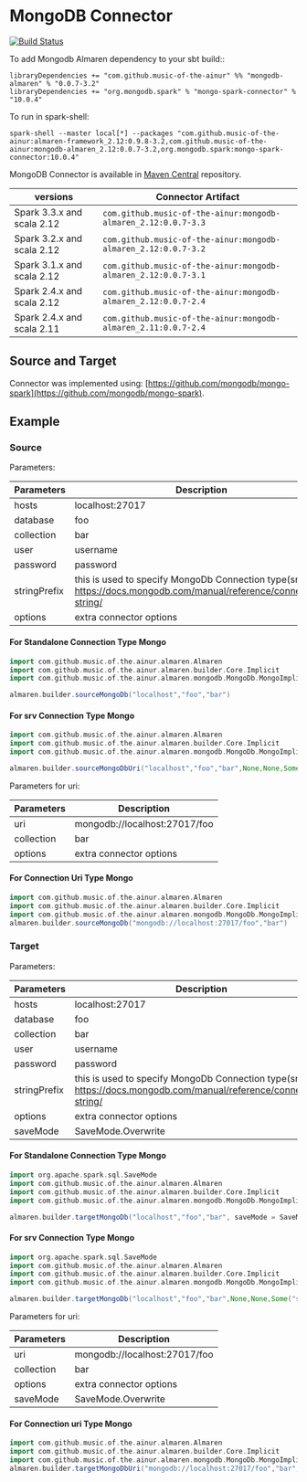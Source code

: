 # MongoDB Connector

[![Build Status](https://github.com/music-of-the-ainur/mongodb.almaren/actions/workflows/mongodb-almaren-githubactions.yml/badge.svg)](https://github.com/music-of-the-ainur/mongodb.almaren/actions/workflows/mongodb-almaren-githubactions.yml)

To add Mongodb Almaren dependency to your sbt build::
```
libraryDependencies += "com.github.music-of-the-ainur" %% "mongodb-almaren" % "0.0.7-3.2"
libraryDependencies += "org.mongodb.spark" % "mongo-spark-connector" % "10.0.4"
```

To run in spark-shell:
```
spark-shell --master local[*] --packages "com.github.music-of-the-ainur:almaren-framework_2.12:0.9.8-3.2,com.github.music-of-the-ainur:mongodb-almaren_2.12:0.0.7-3.2,org.mongodb.spark:mongo-spark-connector:10.0.4"
```

MongoDB Connector is available in
[Maven Central](https://mvnrepository.com/artifact/com.github.music-of-the-ainur)
repository. 

| versions                   | Connector Artifact                                             |
|----------------------------|----------------------------------------------------------------|
| Spark 3.3.x and scala 2.12 | `com.github.music-of-the-ainur:mongodb-almaren_2.12:0.0.7-3.3` |
| Spark 3.2.x and scala 2.12 | `com.github.music-of-the-ainur:mongodb-almaren_2.12:0.0.7-3.2` |
| Spark 3.1.x and scala 2.12 | `com.github.music-of-the-ainur:mongodb-almaren_2.12:0.0.7-3.1` |
| Spark 2.4.x and scala 2.12 | `com.github.music-of-the-ainur:mongodb-almaren_2.12:0.0.7-2.4` |
| Spark 2.4.x and scala 2.11 | `com.github.music-of-the-ainur:mongodb-almaren_2.11:0.0.7-2.4` |

## Source and Target

Connector was implemented using: [https://github.com/mongodb/mongo-spark](https://github.com/mongodb/mongo-spark).

## Example

### Source

Parameters:

| Parameters | Description             |
|------------|-------------------------|
| hosts      | localhost:27017         |
| database   | foo                     |
| collection | bar                     |
| user       | username                |
| password   | password                |
|stringPrefix| this is used to specify MongoDb Connection type(srv) https://docs.mongodb.com/manual/reference/connection-string/|
| options    | extra connector options |

#### For Standalone Connection Type Mongo

```scala
import com.github.music.of.the.ainur.almaren.Almaren
import com.github.music.of.the.ainur.almaren.builder.Core.Implicit
import com.github.music.of.the.ainur.almaren.mongodb.MongoDb.MongoImplicit

almaren.builder.sourceMongoDb("localhost","foo","bar")
```

#### For srv Connection Type Mongo

```scala
import com.github.music.of.the.ainur.almaren.Almaren
import com.github.music.of.the.ainur.almaren.builder.Core.Implicit
import com.github.music.of.the.ainur.almaren.mongodb.MongoDb.MongoImplicit

almaren.builder.sourceMongoDbUri("localhost","foo","bar",None,None,Some("srv"))
```

Parameters for uri:

| Parameters | Description                                                                                                       |
|------------|-------------------------------------------------------------------------------------------------------------------|
| uri        | mongodb://localhost:27017/foo                                                                                     |
| collection | bar                                                                                                               |
| options    | extra connector options                                                                                           |

#### For Connection Uri Type Mongo

```scala
import com.github.music.of.the.ainur.almaren.Almaren
import com.github.music.of.the.ainur.almaren.builder.Core.Implicit
import com.github.music.of.the.ainur.almaren.mongodb.MongoDb.MongoImplicit
almaren.builder.sourceMongoDb("mongodb://localhost:27017/foo","bar")
```

### Target

Parameters:

| Parameters | Description             |
|------------|-------------------------|
| hosts      | localhost:27017         |
| database   | foo                     |
| collection | bar                     |
| user       | username                |
| password   | password                |
|stringPrefix| this is used to specify MongoDb Connection type(srv) https://docs.mongodb.com/manual/reference/connection-string/|
| options    | extra connector options |
| saveMode   | SaveMode.Overwrite      |

#### For Standalone Connection Type Mongo

```scala
import org.apache.spark.sql.SaveMode
import com.github.music.of.the.ainur.almaren.Almaren
import com.github.music.of.the.ainur.almaren.builder.Core.Implicit
import com.github.music.of.the.ainur.almaren.mongodb.MongoDb.MongoImplicit

almaren.builder.targetMongoDb("localhost","foo","bar", saveMode = SaveMode.Overwrite)
```


#### For srv Connection Type Mongo

```scala
import org.apache.spark.sql.SaveMode
import com.github.music.of.the.ainur.almaren.Almaren
import com.github.music.of.the.ainur.almaren.builder.Core.Implicit
import com.github.music.of.the.ainur.almaren.mongodb.MongoDb.MongoImplicit

almaren.builder.targetMongoDb("localhost","foo","bar",None,None,Some("srv"), saveMode = SaveMode.Overwrite)
```
Parameters for uri:

| Parameters | Description                                                                                                       |
|------------|-------------------------------------------------------------------------------------------------------------------|
| uri        | mongodb://localhost:27017/foo                                                                                     |
| collection | bar                                                                                                               |
| options    | extra connector options                                                                                           |
| saveMode   | SaveMode.Overwrite      |


#### For Connection uri Type Mongo

```scala
import com.github.music.of.the.ainur.almaren.Almaren
import com.github.music.of.the.ainur.almaren.builder.Core.Implicit
import com.github.music.of.the.ainur.almaren.mongodb.MongoDb.MongoImplicit
almaren.builder.targetMongoDbUri("mongodb://localhost:27017/foo","bar", saveMode = SaveMode.Overwrite)
```